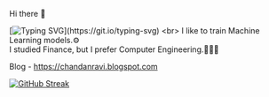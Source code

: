Hi there 👋<br>

[![Typing SVG](https://readme-typing-svg.demolab.com?font=Fira+Code&pause=1000&color=1541F7&width=435&lines=Greetings%2C+I'm+Chandan+Ravi.;it's+great+to+see+you😊.)](https://git.io/typing-svg) <br>
I like to train Machine Learning models.⚙️<br>
I studied Finance, but I prefer Computer Engineering.🧑🏻‍💻<br>

Blog - https://chandanravi.blogspot.com<br>


[![GitHub Streak](https://streak-stats.demolab.com?user=chandanravic&theme=highcontrast)](https://git.io/streak-stats)



